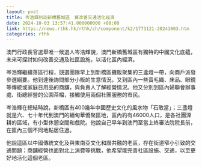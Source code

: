 ```yaml
---
layout: post
title: 岑浩輝到訪新橋舊城區　冀改善交通活化經濟
date: 2024-10-03 13:57:41.000000000 +08:00
link: https://news.rthk.hk/rthk/ch/component/k2/1773121-20241003.htm
categories: rthk
---
```


澳門行政長官選舉唯一候選人岑浩輝說，澳門新橋舊城區有獨特的中國文化底蘊，未來可探討如何改善交通及社區設施，以活化區內經濟。

岑浩輝繼續落區行程，競選團隊早上到新橋區攤販聚集的三盞燈一帶，向商戶派發參選綱要。他到達後詢問部分小販的生意情況，又到區內一些賣毛織、床品、眼鏡等傳統或家庭日用品的商舖，與負責人了解經營情況。他又分別到區內婦聯會辦事處、街總經營的公園茶檔，接觸使用兩個社團服務的市民。

岑浩輝在總結時說，新橋區有400幾年中國歷史文化的風水物「石敢當」；三盞燈就是六、七十年代到澳門的緬甸華僑聚區地，區內約有46000人口，是各社團深耕的區域，有小型休憩空間和戲院。他說自己早年到澳門至當上終審法院院長前，在區內三個不同地點居住過。

他說這區以中國傳統文化及與東南亞文化和諧共融的老區，存在街道窄小引致的交通問題；商舖經營也面對北上消費等挑戰，他希望能完善社區設施、交通，以至更好地活化這個老區。
